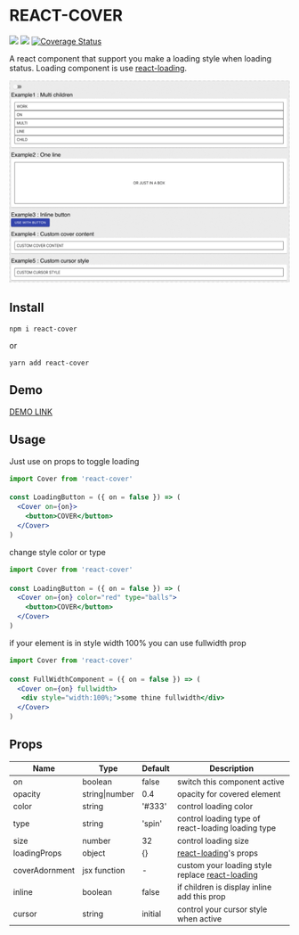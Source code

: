 # REACT-COVER

[![](https://img.shields.io/npm/v/react-cover)](https://www.npmjs.com/package/react-cover)
![](https://img.shields.io/bundlephobia/minzip/react-cover)
[![Coverage Status](https://coveralls.io/repos/github/AkaiZhao/react-cover/badge.svg?branch=test/add-coveralls)](https://coveralls.io/github/AkaiZhao/react-cover?branch=test/add-coveralls)

A react component that support you make a loading style when loading status.
Loading component is use [react-loading](https://github.com/fakiolinho/react-loading).

![image](https://github.com/AkaiZhao/react-cover/blob/main/demo.gif?raw=true)

## Install

```
npm i react-cover
```
or
```
yarn add react-cover
```

## Demo

[DEMO LINK](https://akaizhao.github.io/react-cover/)

## Usage

Just use on props to toggle loading
```jsx
import Cover from 'react-cover'

const LoadingButton = ({ on = false }) => (
  <Cover on={on}>
    <button>COVER</button>
  </Cover>
)
```
change style color or type
```jsx
import Cover from 'react-cover'

const LoadingButton = ({ on = false }) => (
  <Cover on={on} color="red" type="balls">
    <button>COVER</button>
  </Cover>
)
```
if your element is in style width 100% you can use fullwidth prop
```jsx
import Cover from 'react-cover'

const FullWidthComponent = ({ on = false }) => (
  <Cover on={on} fullwidth>
   <div style="width:100%;">some thine fullwidth</div>
  </Cover>
)
```
## Props

|Name|Type|Default|Description| 
|-|-|-|-|
|on|boolean|false|switch this component active|
|opacity|string\|number|0.4|opacity for covered element|
|color|string|'#333'|control loading color |
|type|string|'spin'|control loading type of react-loading loading type|
|size|number|32|control loading size|
|loadingProps|object|{}|[react-loading](https://github.com/fakiolinho/react-loading)'s props|
|coverAdornment|jsx function|-|custom your loading style replace [react-loading](https://github.com/fakiolinho/react-loading)|
|inline|boolean|false|if children is display inline add this prop|
|cursor|string|initial|control your cursor style when active|
